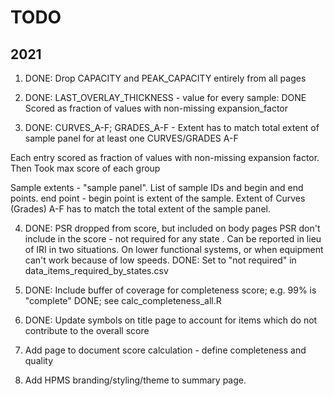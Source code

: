 # TODO

## 2021

1) DONE: Drop CAPACITY and PEAK_CAPACITY entirely from all pages
  

2) DONE: LAST_OVERLAY_THICKNESS - value for every sample: DONE
   Scored as fraction of values with non-missing expansion_factor
   

3) DONE: CURVES_A-F; GRADES_A-F - Extent has to match total extent of sample panel for at least one CURVES/GRADES A-F

Each entry scored as fraction of values with non-missing expansion factor.  Then 
Took max score of each group


Sample extents - "sample panel".  List of sample IDs and begin and end points.  end point - begin point is extent of the sample.  Extent of Curves (Grades) A-F has to match the total extent of the sample panel. 


4) DONE: PSR dropped from score, but included on body pages
PSR don't include in the score - not required for any state .  Can be reported in lieu of IRI in two situations.  On lower functional systems, or when equipment can't work because of low speeds. DONE: Set to "not required" in data_items_required_by_states.csv

5) DONE: Include buffer of coverage for completeness score; e.g. 99% is "complete" DONE; see calc_completeness_all.R


6) DONE: Update symbols on title page to account for items which do not contribute to the overall score


7) Add page to document score calculation - define completeness and quality

8) Add HPMS branding/styling/theme to summary page.